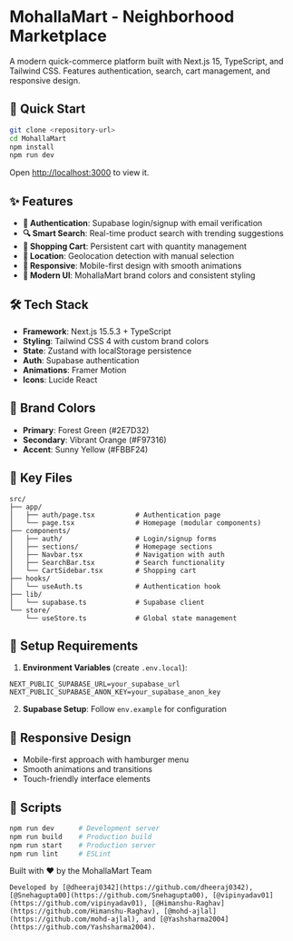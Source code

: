 # MohallaMart - Neighborhood Marketplace

A modern quick-commerce platform built with Next.js 15, TypeScript, and Tailwind CSS. Features authentication, search, cart management, and responsive design.

## 🚀 Quick Start

```bash
git clone <repository-url>
cd MohallaMart
npm install
npm run dev
```

Open [http://localhost:3000](http://localhost:3000) to view it.

## ✨ Features

- **🔐 Authentication**: Supabase login/signup with email verification
- **🔍 Smart Search**: Real-time product search with trending suggestions
- **🛒 Shopping Cart**: Persistent cart with quantity management
- **📍 Location**: Geolocation detection with manual selection
- **📱 Responsive**: Mobile-first design with smooth animations
- **🎨 Modern UI**: MohallaMart brand colors and consistent styling

## 🛠️ Tech Stack

- **Framework**: Next.js 15.5.3 + TypeScript
- **Styling**: Tailwind CSS 4 with custom brand colors
- **State**: Zustand with localStorage persistence
- **Auth**: Supabase authentication
- **Animations**: Framer Motion
- **Icons**: Lucide React

## 🎨 Brand Colors

- **Primary**: Forest Green (#2E7D32)
- **Secondary**: Vibrant Orange (#F97316)
- **Accent**: Sunny Yellow (#FBBF24)

## 📁 Key Files

```
src/
├── app/
│   ├── auth/page.tsx          # Authentication page
│   └── page.tsx               # Homepage (modular components)
├── components/
│   ├── auth/                  # Login/signup forms
│   ├── sections/              # Homepage sections
│   ├── Navbar.tsx             # Navigation with auth
│   ├── SearchBar.tsx          # Search functionality
│   └── CartSidebar.tsx        # Shopping cart
├── hooks/
│   └── useAuth.ts             # Authentication hook
├── lib/
│   └── supabase.ts            # Supabase client
└── store/
    └── useStore.ts            # Global state management
```

## 🔧 Setup Requirements

1. **Environment Variables** (create `.env.local`):
```env
NEXT_PUBLIC_SUPABASE_URL=your_supabase_url
NEXT_PUBLIC_SUPABASE_ANON_KEY=your_supabase_anon_key
```

2. **Supabase Setup**: Follow `env.example` for configuration

## 📱 Responsive Design

- Mobile-first approach with hamburger menu
- Smooth animations and transitions
- Touch-friendly interface elements

## 🚀 Scripts

```bash
npm run dev      # Development server
npm run build    # Production build
npm run start    # Production server
npm run lint     # ESLint
```

Built with ❤️ by the MohallaMart Team

```
Developed by [@dheeraj0342](https://github.com/dheeraj0342), [@Snehagupta00](https://github.com/Snehagupta00), [@vipinyadav01](https://github.com/vipinyadav01), [@Himanshu-Raghav](https://github.com/Himanshu-Raghav), [@mohd-ajlal](https://github.com/mohd-ajlal), and [@Yashsharma2004](https://github.com/Yashsharma2004).
```